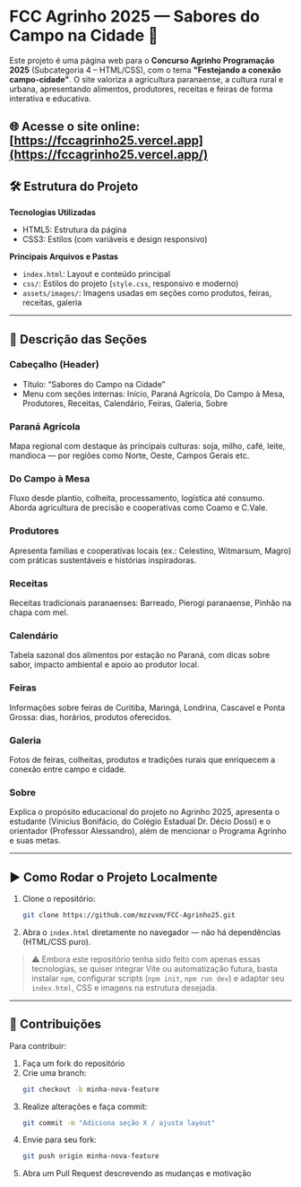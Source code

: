 # FCC Agrinho 2025 — Sabores do Campo na Cidade 🌾

Este projeto é uma página web para o **Concurso Agrinho Programação 2025** (Subcategoria 4 – HTML/CSS), com o tema **"Festejando a conexão campo-cidade"**. O site valoriza a agricultura paranaense, a cultura rural e urbana, apresentando alimentos, produtores, receitas e feiras de forma interativa e educativa.

🌐 Acesse o site online:\
[https://fccagrinho25.vercel.app](https://fccagrinho25.vercel.app/)
---

## 🛠️ Estrutura do Projeto

**Tecnologias Utilizadas**

- HTML5: Estrutura da página
- CSS3: Estilos (com variáveis e design responsivo)

**Principais Arquivos e Pastas**

- `index.html`: Layout e conteúdo principal
- `css/`: Estilos do projeto (`style.css`, responsivo e moderno)
- `assets/images/`: Imagens usadas em seções como produtos, feiras, receitas, galeria

---

## 📁 Descrição das Seções

### Cabeçalho (Header)

- Título: “Sabores do Campo na Cidade”
- Menu com seções internas: Início, Paraná Agrícola, Do Campo à Mesa, Produtores, Receitas, Calendário, Feiras, Galeria, Sobre

### Paraná Agrícola

Mapa regional com destaque às principais culturas: soja, milho, café, leite, mandioca — por regiões como Norte, Oeste, Campos Gerais etc.

### Do Campo à Mesa

Fluxo desde plantio, colheita, processamento, logística até consumo. Aborda agricultura de precisão e cooperativas como Coamo e C.Vale.

### Produtores

Apresenta famílias e cooperativas locais (ex.: Celestino, Witmarsum, Magro) com práticas sustentáveis e histórias inspiradoras.

### Receitas

Receitas tradicionais paranaenses: Barreado, Pierogi paranaense, Pinhão na chapa com mel.

### Calendário

Tabela sazonal dos alimentos por estação no Paraná, com dicas sobre sabor, impacto ambiental e apoio ao produtor local.

### Feiras

Informações sobre feiras de Curitiba, Maringá, Londrina, Cascavel e Ponta Grossa: dias, horários, produtos oferecidos.

### Galeria

Fotos de feiras, colheitas, produtos e tradições rurais que enriquecem a conexão entre campo e cidade.

### Sobre

Explica o propósito educacional do projeto no Agrinho 2025, apresenta o estudante (Vinicius Bonifácio, do Colégio Estadual Dr. Décio Dossi) e o orientador (Professor Alessandro), além de mencionar o Programa Agrinho e suas metas.

---

## ▶️ Como Rodar o Projeto Localmente

1. Clone o repositório:
   ```bash
   git clone https://github.com/mzzvxm/FCC-Agrinho25.git
   ```
2. Abra o `index.html` diretamente no navegador — não há dependências (HTML/CSS puro).

> ⚠️ Embora este repositório tenha sido feito com apenas essas tecnologias, se quiser integrar Vite ou automatização futura, basta instalar `npm`, configurar scripts (`npm init`, `npm run dev`) e adaptar seu `index.html`, CSS e imagens na estrutura desejada.

---

## 🤝 Contribuições

Para contribuir:

1. Faça um fork do repositório
2. Crie uma branch:
   ```bash
   git checkout -b minha-nova-feature
   ```
3. Realize alterações e faça commit:
   ```bash
   git commit -m "Adiciona seção X / ajusta layout"
   ```
4. Envie para seu fork:
   ```bash
   git push origin minha-nova-feature
   ```
5. Abra um Pull Request descrevendo as mudanças e motivação
